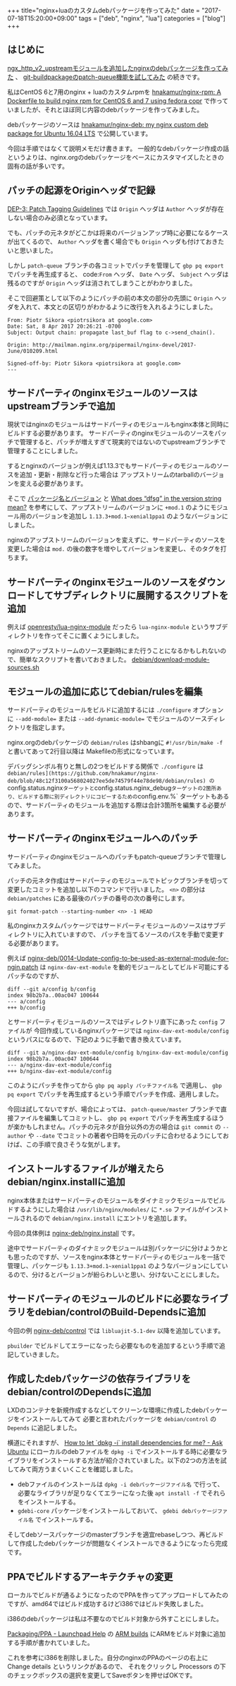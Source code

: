 +++
title="nginx+luaのカスタムdebパッケージを作ってみた"
date = "2017-07-18T15:20:00+09:00"
tags = ["deb", "nginx", "lua"]
categories = ["blog"]
+++


## はじめに

[ngx_http_v2_upstreamモジュールを追加したnginxのdebパッケージを作ってみた](/blog/2017/07/14/build-nginx-deb-with-ngx_http_v2_upstream/) 、 [git-buildpackageのpatch-queue機能を試してみた](/blog/2017/07/14/tried-git-buildpackage-patch-queue/) の続きです。

私はCentOS 6と7用のnginx + luaのカスタムrpmを
[hnakamur/nginx-rpm: A Dockerfile to build nginx rpm for CentOS 6 and 7 using fedora copr](https://github.com/hnakamur/nginx-rpm)
で作っていましたが、それとほぼ同じ内容のdebパッケージを作ってみました。

debパッケージのソースは
[hnakamur/nginx-deb: my nginx custom deb package for Ubuntu 16.04 LTS](https://github.com/hnakamur/nginx-deb)
で公開しています。

今回は手順ではなくて説明メモだけ書きます。
一般的なdebパッケージ作成の話というよりは、nginx.orgのdebパッケージをベースにカスタマイズしたときの固有の話が多いです。

## パッチの起源をOriginヘッダで記録

[DEP-3: Patch Tagging Guidelines](http://dep.debian.net/deps/dep3/) では `Origin` ヘッダは
`Author` ヘッダが存在しない場合のみ必須となっています。

でも、パッチの元ネタがどこかは将来のバージョンアップ時に必要になるケースが出てくるので、 `Author` ヘッダを書く場合でも `Origin` ヘッダも付けておきたいと思いました。

しかし `patch-queue` ブランチの各コミットでパッチを管理して `gbp pq export` でパッチを再生成すると、
code:`From` ヘッダ、 `Date` ヘッダ、 `Subject` ヘッダは残るのですが `Origin` ヘッダは消されてしまうことがわかりました。

そこで回避策として以下のようにパッチの前の本文の部分の先頭に `Origin` ヘッダを入れて、本文との区切りがわかるように改行を入れるようにしました。

```console
From: Piotr Sikora <piotrsikora at google.com>
Date: Sat, 8 Apr 2017 20:26:21 -0700
Subject: Output chain: propagate last_buf flag to c->send_chain().

Origin: http://mailman.nginx.org/pipermail/nginx-devel/2017-June/010209.html

Signed-off-by: Piotr Sikora <piotrsikora at google.com>
---
```

## サードパーティのnginxモジュールのソースはupstreamブランチで追加

現状ではnginxのモジュールはサードパーティのモジュールもnginx本体と同時にビルドする必要があります。
サードパーティのnginxモジュールのソースをパッチで管理すると、パッチが増えすぎて現実的ではないのでupstreamブランチで管理することにしました。

するとnginxのバージョンが例えば1.13.3でもサードパーティのモジュールのソースを追加・更新・削除など行った場合は
アップストリームのtarballのバージョンを変える必要があります。

そこで
[パッケージ名とバージョン](https://www.debian.org/doc/manuals/maint-guide/first.ja.html#namever) と
[What does “dfsg” in the version string mean?](https://wiki.debian.org/DebianMentorsFaq#What_does_.2BIBw-dfsg.2BIB0_in_the_version_string_mean.3F)
を参考にして、アップストリームのバージョンに `+mod.1` のようにモジュール用のバージョンを追加し
`1.13.3+mod.1~xenial1ppa1` のようなバージョンにしました。

nginxのアップストリームのバージョンを変えずに、サードパーティのソースを変更した場合は `mod.` の後の数字を増やしてバージョンを変更し、そのタグを打ちます。

## サードパーティのnginxモジュールのソースをダウンロードしてサブディレクトリに展開するスクリプトを追加

例えば
[openresty/lua-nginx-module](https://github.com/openresty/lua-nginx-module)
だったら `lua-nginx-module` というサブディレクトリを作ってそこに置くようにしました。

nginxのアップストリームのソース更新時にまた行うことになるかもしれないので、簡単なスクリプトを書いておきました。
[debian/download-module-sources.sh](https://github.com/hnakamur/nginx-deb/blob/48c12f3100a568024027ee5de74579f44e78de98/debian/download-module-sources.sh)

## モジュールの追加に応じてdebian/rulesを編集

サードパーティのモジュールをビルドに追加するには `./configure` オプションに
`--add-module=` または `--add-dynamic-module=` でモジュールのソースディレクトリを指定します。

nginx.orgのdebパッケージの `debian/rules` はshbangに `#!/usr/bin/make -f` と書いてあって2行目以降は
Makefileの形式になっています。

デバッグシンボル有りと無しの2つをビルドする関係で `./configure` は `debian/rules](https://github.com/hnakamur/nginx-deb/blob/48c12f3100a568024027ee5de74579f44e78de98/debian/rules) の `config.status.nginx` ターゲットと
`config.status.nginx_debug` ターゲットの2箇所あり、ビルドする際に別ディレクトリにコピーするための `config.env.%` ターゲットもあるので、サードパーティのモジュールを追加する際は合計3箇所を編集する必要があります。

## サードパーティのnginxモジュールへのパッチ

サードパーティのnginxモジュールへのパッチもpatch-queueブランチで管理してみました。

パッチの元ネタ作成はサードパーティのモジュールでトピックブランチを切って変更したコミットを追加し以下のコマンドで行いました。 `<n>` の部分は `debian/patches` にある最後のパッチの番号の次の番号にします。

```console
git format-patch --starting-number <n> -1 HEAD
```

私のnginxカスタムパッケージではサードパーティモジュールのソースはサブディレクトリに入れていますので、
パッチを当てるソースのパスを手動で変更する必要があります。

例えば
[nginx-deb/0014-Update-config-to-be-used-as-external-module-for-ngin.patch](https://github.com/hnakamur/nginx-deb/blob/48c12f3100a568024027ee5de74579f44e78de98/debian/patches/0014-Update-config-to-be-used-as-external-module-for-ngin.patch)
は `nginx-dav-ext-module` を動的モジュールとしてビルド可能にするパッチなのですが、

```text
diff --git a/config b/config
index 98b2b7a..00ac047 100644
--- a/config
+++ b/config
```

とサードパーティモジュールのソースではディレクトリ直下にあった `config` ファイルが
今回作成しているnginxパッケージでは `nginx-dav-ext-module/config` というパスになるので、下記のように手動で書き換えています。

```text
diff --git a/nginx-dav-ext-module/config b/nginx-dav-ext-module/config
index 98b2b7a..00ac047 100644
--- a/nginx-dav-ext-module/config
+++ b/nginx-dav-ext-module/config
```

このようにパッチを作ってから `gbp pq apply パッチファイル名` で適用し、 `gbp pq export` でパッチを再生成するという手順でパッチを作成、適用しました。

今回は試してないですが、場合によっては、 `patch-queue/master` ブランチで直接ファイルを編集してコミットし、 `gbp pq export` でパッチを再生成するほうが楽かもしれません。パッチの元ネタが自分以外の方の場合は `git commit` の `--author` や `--date` でコミットの著者や日時を元のパッチに合わせるようにしておけば、この手順で良さそうな気がします。

## インストールするファイルが増えたらdebian/nginx.installに追加

nginx本体またはサードパーティのモジュールをダイナミックモジュールでビルドするようにした場合は `/usr/lib/nginx/modules/` に `*.so` ファイルがインストールされるので `debian/nginx.install` にエントリを追加します。

今回の具体例は
[nginx-deb/nginx.install](https://github.com/hnakamur/nginx-deb/blob/48c12f3100a568024027ee5de74579f44e78de98/debian/nginx.install)
です。

途中でサードパーティのダイナミックモジュールは別パッケージに分けようかとも思ったのですが、ソースをnginx本体とサードパーティのモジュールを一括で管理し、パッケージも `1.13.3+mod.1~xenial1ppa1` のようなバージョンにしているので、分けるとバージョンが紛らわしいと思い、分けないことにしました。

## サードパーティのモジュールのビルドに必要なライブラリをdebian/controlのBuild-Dependsに追加

今回の例
[nginx-deb/control](https://github.com/hnakamur/nginx-deb/blob/48c12f3100a568024027ee5de74579f44e78de98/debian/control)
では `libluajit-5.1-dev` 以降を追加しています。

`pbuilder` でビルドしてエラーになったら必要なものを追加するという手順で追記していきました。

## 作成したdebパッケージの依存ライブラリをdebian/controlのDependsに追加

LXDのコンテナを新規作成するなどしてクリーンな環境に作成したdebパッケージをインストールしてみて
必要と言われたパッケージを `debian/control` の `Depends` に追記しました。

横道にそれますが、
[How to let \`dpkg -i\` install dependencies for me? - Ask Ubuntu](https://askubuntu.com/questions/40011/how-to-let-dpkg-i-install-dependencies-for-me)
にローカルのdebファイルを `dpkg -i` でインストールする時に必要なライブラリをインストールする方法が紹介されていました。以下の2つの方法を試してみて両方うまくいくことを確認しました。

* debファイルのインストールは `dpkg -i debパッケージファイル名` で行って、必要なライブラリが足りなくてエラーになった後 `apt install -f` でそれらをインストールする。
* `gdebi-core` パッケージをインストールしておいて、 `gdebi debパッケージファイル名` でインストールする。

そしてdebソースパッケージのmasterブランチを適宜rebaseしつつ、再ビルドして作成したdebパッケージが問題なくインストールできるようになったら完成です。

## PPAでビルドするアーキテクチャの変更

ローカルでビルドが通るようになったのでPPAを作ってアップロードしてみたのですが、amd64ではビルド成功するけどi386ではビルド失敗しました。

i386のdebパッケージは私は不要なのでビルド対象から外すことにしました。

[Packaging/PPA - Launchpad Help](https://help.launchpad.net/Packaging/PPA?action=show&redirect=PPA) の
[ARM builds](https://dev.launchpad.net/CommunityARMBuilds) にARMをビルド対象に追加する手順が書かれていました。

これを参考にi386を削除しました。自分のnginxのPPAのページの右上に Change details というリンクがあるので、
それをクリックし Processors の下のチェックボックスの選択を変更してSaveボタンを押せばOKです。
